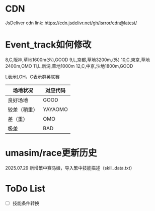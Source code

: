 # CDN
JsDeliver cdn link: https://cdn.jsdelivr.net/gh/isrror/cdn@latest/

# Event_track如何修改

8,C,阪神,草地1600m(外),GOOD
9,L,京都,草地3200m,(外)
10,C,東京,草地2400m,OMO
11,L,新潟,草地1000m
12,C,中京,沙地1800m,GOOD

L表示LOH，C表示群英联赛

| 场地状况   | 对应代码    |
| ------ | ------- |
| 良好场地   | GOOD    |
| 较差（稍重） | YAYAOMO |
| 差（重）   | OMO     |
| 极差     | BAD     |

# umasim/race更新历史

2025.07.29 新增繁中赛马娘，导入繁中技能描述（skill_data.txt）

# ToDo List

- [ ] 技能条件转换


